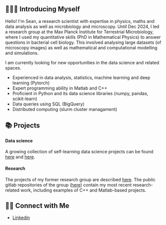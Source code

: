 

<!--
**smury/smury** is a ✨ _special_ ✨ repository because its `README.md` (this file) appears on your GitHub profile.

Here are some ideas to get you started:

- 🔭 I’m currently working on ...
- 🌱 I’m currently learning ...
- 👯 I’m looking to collaborate on ...
- 🤔 I’m looking for help with ...
- 💬 Ask me about ...
- 📫 How to reach me: ...
- 😄 Pronouns: ...
- ⚡ Fun fact: ...
-->


## 🙋🏻‍♂️ Introducing Myself

Hello! I'm Sean, a research scientist with expertise in physics, maths and data analysis as well as microbiology and microscopy. Until Dec 2024, I led a research group at the Max Planck Institute for Terrestrial Microbiology, where I used my quantitative skills (PhD in Mathematical Physics) to answer questions in bacterial cell biology. This involved analysing large datasets (of microscopy images) as well as mathematical and computational modelling and simulations.

I am currently looking for new opportunities in the data science and related spaces.

- Experienced in data analysis, statistics, machine learning and deep learning (Pytorch)
- Expert programming ability in Matlab and C++
- Proficient in Python and its data science libraries (numpy, pandas, scikit-learn)
- Data queries using SQL (BigQuery)
- Distributed computing (slurm cluster managament)
  

## 📚 Projects

#### Data science 

A growing collection of self-learning data science projects can be found [here](https://github.com/smury/Kaggle/blob/main/README.md) and [here](https://github.com/smury/Google-Advanced-Data-Analytics).

#### Research
The projects of my former research group are described [here](https://github.com/smury/smury/blob/main/research.md). The public gitlab repositories of the group ([here](https://gitlab.gwdg.de/murray-group)) contain my most recent research-related work, including examples of C++ and Matlab-based projects.
 
<!--
### 🛠️ Tools

- Language: SQL, Python
- Database: Google BigQuery, PostgreSQL, MySQL
- Visualization: Tableau, Looker Studio

-->

## 👋🏻 Connect with Me

- [Linkedin](https://www.linkedin.com/in/sean-murray-de/)

